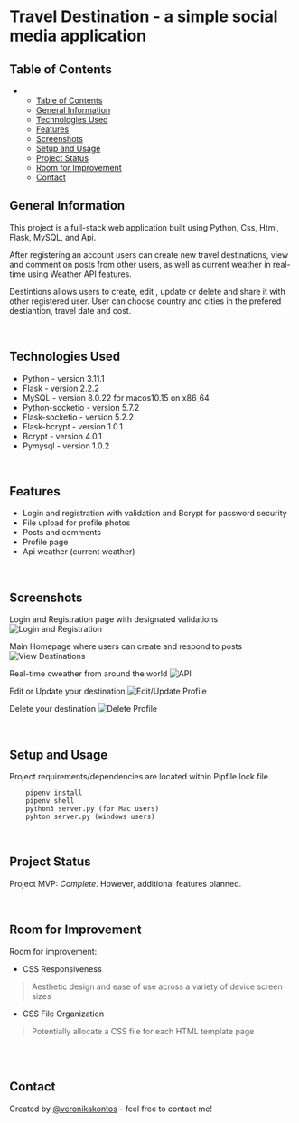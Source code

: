 # Travel Destination - a simple social media application
<!-- > Live demo [_here_](https://www.example.com). -->

## Table of Contents
- 
  - [Table of Contents](#table-of-contents)
  - [General Information](#general-information)
  - [Technologies Used](#technologies-used)
  - [Features](#features)
  - [Screenshots](#screenshots)
  - [Setup and Usage](#setup-and-usage)
  - [Project Status](#project-status)
  - [Room for Improvement](#room-for-improvement)
  - [Contact](#contact)

## General Information
This project is a full-stack web application built using Python, Css, Html, Flask, MySQL, and Api. 

After registering an account users can create new travel destinations, view and comment on posts from other users, as well as current weather in real-time using Weather API features.

Destintions allows users to create, edit , update or delete and share it with other registered user. User can choose country and cities in the prefered destiantion, travel date and cost.

<br>


## Technologies Used
- Python - version 3.11.1
- Flask - version 2.2.2
- MySQL - version 8.0.22 for macos10.15 on x86_64
- Python-socketio - version 5.7.2
- Flask-socketio - version 5.2.2
- Flask-bcrypt - version 1.0.1
- Bcrypt - version 4.0.1
- Pymysql - version 1.0.2

<br>


## Features
- Login and registration with validation and Bcrypt for password security
- File upload for profile photos
- Posts and comments
- Profile page
- Api weather (current weather)


<br>


## Screenshots
Login and Registration page with designated validations 
![Login and Registration](./site_images/LoginandReg.png)

Main Homepage where users can create and respond to posts
![View Destinations](./site_images/Homepage.png)

Real-time cweather from around the world
![API](./site_images/Chat.png)

Edit or Update your destination
![Edit/Update Profile](./site_images/EditProfile.png)

Delete your destination
![Delete Profile](./site_images/EditProfile.png)

<br>


## Setup and Usage
Project requirements/dependencies are located within Pipfile.lock file. 

        pipenv install 
        pipenv shell
        python3 server.py (for Mac users)
        pyhton server.py (windows users)

<br>


## Project Status
Project MVP: _Complete_. However, additional features planned.

<br>

## Room for Improvement

Room for improvement:
- CSS Responsiveness
> Aesthetic design and ease of use across a variety of device screen sizes 
- CSS File Organization
> Potentially allocate a CSS file for each HTML template page
<br>

<br>

## Contact
Created by [@veronikakontos](https://www.linkedin.com/in/veronika-kontogiannopoulos/) - feel free to contact me!